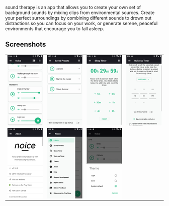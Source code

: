 
sound therapy is an app that allows you to create your own set of background sounds by mixing clips from environmental sources. Create your perfect surroundings by combining different sounds to drown out distractions so you can focus on your work, or generate serene, peaceful environments that encourage you to fall asleep.


## Screenshots

|                                                                                |                                                                                |                                                                                |                                                                                |
| ------------------------------------------------------------------------------ | ------------------------------------------------------------------------------ | ------------------------------------------------------------------------------ | ------------------------------------------------------------------------------ |
| ![Screenshot 1](fastlane/metadata/android/en-US/images/phoneScreenshots/1.png) | ![Screenshot 2](fastlane/metadata/android/en-US/images/phoneScreenshots/2.png) | ![Screenshot 3](fastlane/metadata/android/en-US/images/phoneScreenshots/3.png) | ![Screenshot 4](fastlane/metadata/android/en-US/images/phoneScreenshots/4.png) |
| ![Screenshot 5](fastlane/metadata/android/en-US/images/phoneScreenshots/5.png) | ![Screenshot 6](fastlane/metadata/android/en-US/images/phoneScreenshots/6.png) | ![Screenshot 7](fastlane/metadata/android/en-US/images/phoneScreenshots/7.png) |                                                                                |


